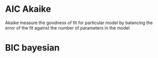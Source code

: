 
# AIC Akaike

Akaike measure the goodness of fit for particular model by balancing the error of the fit against the number of parameters in the model

# BIC bayesian






